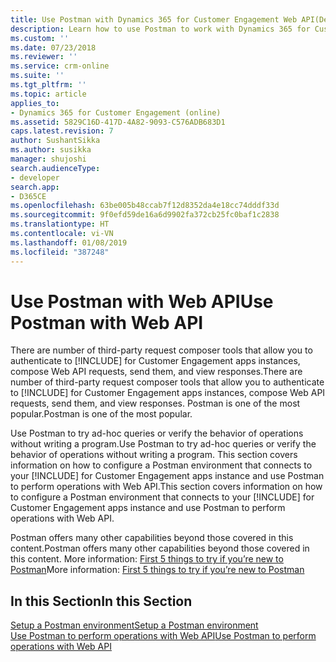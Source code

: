 ```yaml
---
title: Use Postman with Dynamics 365 for Customer Engagement Web API(Developer Guide for Dynamics 365 for Customer Engagement)| MicrosoftDocs
description: Learn how to use Postman to work with Dynamics 365 for Customer Engagement Web API
ms.custom: ''
ms.date: 07/23/2018
ms.reviewer: ''
ms.service: crm-online
ms.suite: ''
ms.tgt_pltfrm: ''
ms.topic: article
applies_to:
- Dynamics 365 for Customer Engagement (online)
ms.assetid: 5829C16D-417D-4A82-9093-C576ADB683D1
caps.latest.revision: 7
author: SushantSikka
ms.author: susikka
manager: shujoshi
search.audienceType:
- developer
search.app:
- D365CE
ms.openlocfilehash: 63be005b48ccab7f12d8352da4e18cc74dddf33d
ms.sourcegitcommit: 9f0efd59de16a6d9902fa372cb25fc0baf1c2838
ms.translationtype: HT
ms.contentlocale: vi-VN
ms.lasthandoff: 01/08/2019
ms.locfileid: "387248"
---
```

# <a name="use-postman-with-web-api"></a><span data-ttu-id="eca95-103">Use Postman with Web API</span><span class="sxs-lookup"><span data-stu-id="eca95-103">Use Postman with Web API</span></span>

<span data-ttu-id="eca95-104">There are number of third-party request composer tools that allow you to authenticate to [!INCLUDE[](../../includes/pn-dyn-365.md)] for Customer Engagement apps instances, compose Web API requests, send them, and view responses.</span><span class="sxs-lookup"><span data-stu-id="eca95-104">There are number of third-party request composer tools that allow you to authenticate to [!INCLUDE[](../../includes/pn-dyn-365.md)] for Customer Engagement apps instances, compose Web API requests, send them, and view responses.</span></span> <span data-ttu-id="eca95-105">Postman is one of the most popular.</span><span class="sxs-lookup"><span data-stu-id="eca95-105">Postman is one of the most popular.</span></span>

<span data-ttu-id="eca95-106">Use Postman to try ad-hoc queries or verify the behavior of operations without writing a program.</span><span class="sxs-lookup"><span data-stu-id="eca95-106">Use Postman to try ad-hoc queries or verify the behavior of operations without writing a program.</span></span> <span data-ttu-id="eca95-107">This section covers information on how to configure a Postman environment that connects to your [!INCLUDE[](../../includes/pn-dyn-365.md)] for Customer Engagement apps instance and use Postman to perform operations with Web API.</span><span class="sxs-lookup"><span data-stu-id="eca95-107">This section covers information on how to configure a Postman environment that connects to your [!INCLUDE[](../../includes/pn-dyn-365.md)] for Customer Engagement apps instance and use Postman to perform operations with Web API.</span></span>

<span data-ttu-id="eca95-108">Postman offers many other capabilities beyond those covered in this content.</span><span class="sxs-lookup"><span data-stu-id="eca95-108">Postman offers many other capabilities beyond those covered in this content.</span></span> <span data-ttu-id="eca95-109">More information: [First 5 things to try if you’re new to Postman](http://blog.getpostman.com/2018/04/11/first-5-things-to-try-if-youre-new-to-postman/)</span><span class="sxs-lookup"><span data-stu-id="eca95-109">More information: [First 5 things to try if you’re new to Postman](http://blog.getpostman.com/2018/04/11/first-5-things-to-try-if-youre-new-to-postman/)</span></span>

## <a name="in-this-section"></a><span data-ttu-id="eca95-110">In this Section</span><span class="sxs-lookup"><span data-stu-id="eca95-110">In this Section</span></span>

[<span data-ttu-id="eca95-111">Setup a Postman environment</span><span class="sxs-lookup"><span data-stu-id="eca95-111">Setup a Postman environment</span></span>](setup-postman-environment.md)<br>
[<span data-ttu-id="eca95-112">Use Postman to perform operations with Web API</span><span class="sxs-lookup"><span data-stu-id="eca95-112">Use Postman to perform operations with Web API</span></span>](use-postman-perform-operations.md)<br>
